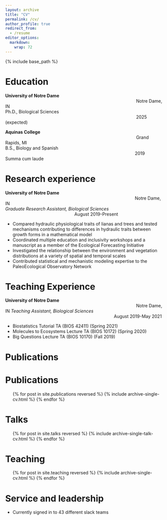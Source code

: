 ```yaml
---
layout: archive
title: "CV"
permalink: /cv/
author_profile: true
redirect_from:
  - /resume
editor_options: 
  markdown: 
    wrap: 72
---
```


{% include base_path %}

# Education

**University of Notre Dame**
                                                                                                          Notre Dame, IN\
Ph.D., Biological Sciences                                                                                                           2025 (expected)

**Aquinas College**                                                                                                           Grand Rapids, MI\
B.S., Biology and Spanish                                                                                                          2019\
Summa cum laude

# Research experience

**University of Notre Dame**                                                                                                          Notre Dame, IN\
*Graduate Research Assistant, Biological Sciences*                                                         August 2019-Present
* Compared hydraulic physiological traits of lianas and trees and tested mechanisms contributing to differences in hydraulic traits between growth forms in a mathematical model
* Coordinated multiple education and inclusivity workshops and a manuscript as a member of the Ecological Forecasting Initiative
* Investigated the relationship between the environment and vegetation distributions at a variety of spatial and temporal scales
* Contributed statistical and mechanistic modeling expertise to the PaleoEcological Observatory Network

# Teaching Experience

**University of Notre Dame**                                                                                                           Notre Dame, IN
*Teaching Assistant, Biological Sciences*                                                                                         August 2019-May 2021
* Biostatistics Tutorial TA (BIOS 42411) (Spring 2021)
* Molecules to Ecosystems Lecture TA (BIOS 10172) (Spring 2020)
* Big Questions Lecture TA (BIOS 10170) (Fall 2019)

# Publications

# Publications

<ul>{% for post in site.publications reversed %} {% include
archive-single-cv.html %} {% endfor %}</ul>

# Talks

<ul>{% for post in site.talks reversed %} {% include
archive-single-talk-cv.html %} {% endfor %}</ul>

# Teaching

<ul>{% for post in site.teaching reversed %} {% include
archive-single-cv.html %} {% endfor %}</ul>

# Service and leadership

-   Currently signed in to 43 different slack teams
